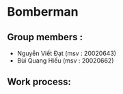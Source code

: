 # Bomberman
## Group members :
- Nguyễn Viết Đạt (msv : 20020643)
- Bùi Quang Hiếu (msv : 20020662)
## Work process:
